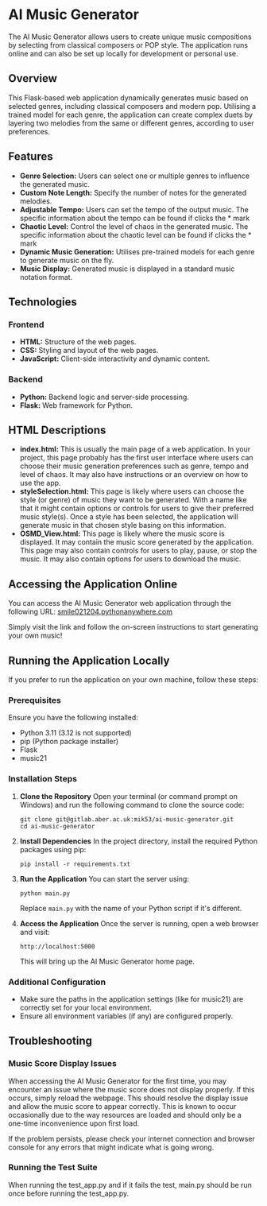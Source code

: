 
# AI Music Generator

The AI Music Generator allows users to create unique music compositions by selecting from classical composers or POP style. The application runs online and can also be set up locally for development or personal use.

## Overview

This Flask-based web application dynamically generates music based on selected genres, including classical composers and modern pop. Utilising a trained model for each genre, the application can create complex duets by layering two melodies from the same or different genres, according to user preferences.

## Features

- **Genre Selection:** Users can select one or multiple genres to influence the generated music.
- **Custom Note Length:** Specify the number of notes for the generated melodies.
- **Adjustable Tempo:** Users can set the tempo of the output music. The specific information about the tempo can be found if clicks the * mark
- **Chaotic Level:** Control the level of chaos in the generated music. The specific information about the chaotic level can be found if clicks the * mark
- **Dynamic Music Generation:** Utilises pre-trained models for each genre to generate music on the fly.
- **Music Display:** Generated music is displayed in a standard music notation format.

## Technologies
### Frontend
- **HTML:** Structure of the web pages.
- **CSS:** Styling and layout of the web pages.
- **JavaScript:** Client-side interactivity and dynamic content.
### Backend
- **Python:** Backend logic and server-side processing.
- **Flask:** Web framework for Python.

## HTML Descriptions
- **index.html:** This is usually the main page of a web application. In your project, this page probably has the first user interface where users can choose their music generation preferences such as genre, tempo and level of chaos. It may also have instructions or an overview on how to use the app.
- **styleSelection.html:** This page is likely where users can choose the style (or genre) of music they want to be generated. With a name like that it might contain options or controls for users to give their preferred music style(s). Once a style has been selected, the application will generate music in that chosen style basing on this information.
- **OSMD_View.html:** This page is likely where the music score is displayed. It may contain the music score generated by the application. This page may also contain controls for users to play, pause, or stop the music. It may also contain options for users to download the music.

## Accessing the Application Online

You can access the AI Music Generator web application through the following URL:
[smile021204.pythonanywhere.com](http://smile021204.pythonanywhere.com)

Simply visit the link and follow the on-screen instructions to start generating your own music!

## Running the Application Locally

If you prefer to run the application on your own machine, follow these steps:

### Prerequisites

Ensure you have the following installed:
- Python 3.11 (3.12 is not supported)
- pip (Python package installer)
- Flask
- music21

### Installation Steps

1. **Clone the Repository**
   Open your terminal (or command prompt on Windows) and run the following command to clone the source code:
   ```
   git clone git@gitlab.aber.ac.uk:mik53/ai-music-generator.git
   cd ai-music-generator
   ```

2. **Install Dependencies**
   In the project directory, install the required Python packages using pip:
   ```
   pip install -r requirements.txt
   ```

3. **Run the Application**
   You can start the server using:
   ```
   python main.py
   ```
   Replace `main.py` with the name of your Python script if it's different.

4. **Access the Application**
   Once the server is running, open a web browser and visit:
   ```
   http://localhost:5000
   ```
   This will bring up the AI Music Generator home page.

### Additional Configuration

- Make sure the paths in the application settings (like for music21) are correctly set for your local environment.
- Ensure all environment variables (if any) are configured properly.


## Troubleshooting

### Music Score Display Issues

When accessing the AI Music Generator for the first time, you may encounter an issue where the music score does not display properly. If this occurs, simply reload the webpage. This should resolve the display issue and allow the music score to appear correctly. This is known to occur occasionally due to the way resources are loaded and should only be a one-time inconvenience upon first load.

If the problem persists, please check your internet connection and browser console for any errors that might indicate what is going wrong.

### Running the Test Suite

When running the test_app.py and if it fails the test, main.py should be run once before running the test_app.py.

